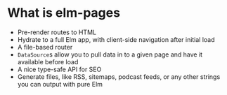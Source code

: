 # What is elm-pages

- Pre-render routes to HTML
- Hydrate to a full Elm app, with client-side navigation after initial load
- A file-based router
- `DataSource`s allow you to pull data in to a given page and have it available before load
- A nice type-safe API for SEO
- Generate files, like RSS, sitemaps, podcast feeds, or any other strings you can output with pure Elm
